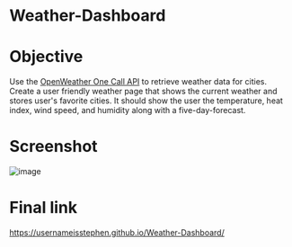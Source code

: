 # Weather-Dashboard


# Objective 

Use the [OpenWeather One Call API](https://openweathermap.org/api/one-call-api) to retrieve weather data for cities. Create a user friendly weather page that shows the current weather and stores user's favorite cities. It should show the user the temperature, heat index, wind speed, and humidity along with a five-day-forecast.

# Screenshot

![image](https://user-images.githubusercontent.com/100049940/159144399-10f63cf8-a536-470f-8178-28ca5173fb54.png)


# Final link 
https://usernameisstephen.github.io/Weather-Dashboard/
